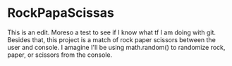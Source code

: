 # RockPapaScissas

This is an edit. Moreso a test to see if I know what tf I am doing with git. Besides that, this project is a match of rock paper scissors between the user and console. I amagine I'll be using math.random() to randomize rock, paper, or scissors from the console.